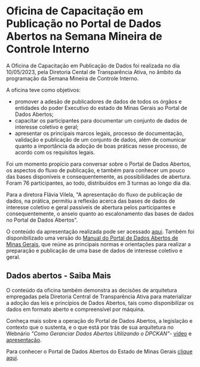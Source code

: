 # Oficina de Capacitação em Publicação no Portal de Dados Abertos na Semana Mineira de Controle Interno

A Oficina de Capacitação em Publicação de Dados foi realizada no dia 10/05/2023, pela Diretoria Cental de Transparência Ativa, no âmbito da programação da Semana Mineira de Controle Interno.

A oficina teve como objetivos:

- promover a adesão de publicadores de dados de todos os órgãos e entidades do poder Executivo do estado de Minas Gerais ao Portal de Dados Abertos;
- capacitar os participantes para documentar um conjunto de dados de interesse coletivo e geral;
- apresentar os principais marcos legais, processo de documentação, validação e publicação de um conjunto de dados, além de comunicar quanto a importância da adoção de boas práticas nesse processo, de acordo com os requisitos legais.

Foi um momento propício para conversar sobre o Portal de Dados Abertos, os aspectos do fluxo de publicação, e também para conhecer um pouco das bases disponíveis e consequentemente, as possibilidades de abertura. Foram 76 participantes, ao todo, distribuídos em 3 turmas ao longo dia dia.

Para a diretora Flávia Vilela, "A apresentação do fluxo de publicação de dados, na prática, permitiu a reflexão acerca das bases de dados de interesse coletivo e geral passíveis de abertura pelos participantes e consequentemente, o anseio quanto ao escalonamento das bases de dados no Portal de Dados Abertos".

O conteúdo da apresentação realizada pode ser acessado [aqui](https://github.com/transparencia-mg/oficina-semana-controle-2023/raw/main/oficina-maio%20(1).pptx). Também foi disponibilizado uma versão do [Manual do Portal de Dados Abertos de Minas Gerais](https://transparencia-mg.github.io/manual-dados-mg/0.1/), que reúne as principais normas e orientações para realizar a preparação e publicação de uma base de dados de interesse coletivo e geral.

## Dados abertos - Saiba Mais

O conteúdo da oficina também demonstra as decisões de arquitetura empregadas pela Diretoria Central de Transparência Ativa para materializar a adoção das leis e princípios de Dados Abertos, tais como disponibilizar os dados em formato aberto e compreensível por máquina.

Conheça mais sobre a operação do Portal de Dados Abertos, a legislação e contexto que o sustenta, e o que está por trás de sua arquitetura no Webnário _"Como Geranciar Dados Abertos Utilizando o DPCKAN"_- [vídeo](https://escoladedados.org/webinar/como-gerenciar-dados-abertos-utilizando-o-dpckan/) e [apresentação](https://transparencia-mg.github.io/reveal.js/presentations/20230328_gerenciar_dados_abertos_com_dpckan/index.html). 

Para conhecer o Portal de Dados Abertos do Estado de Minas Gerais [clique aqui](http://dados.mg.gov.br/).

